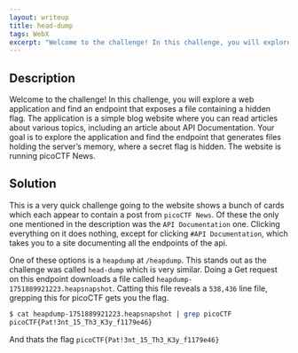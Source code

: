 ```yaml
---
layout: writeup
title: head-dump
tags: WebX
excerpt: "Welcome to the challenge! In this challenge, you will explore a web application and find an endpoint that exposes a file containing a hidden flag. The application is a simple blog website where you can read articles about various topics, including an article about API Documentation. Your goal is to explore the application and find the endpoint that generates files holding the server’s memory, where a secret flag is hidden. The website is running picoCTF News."
---
```


## Description

Welcome to the challenge! In this challenge, you will explore a web application and find an endpoint that exposes a file containing a hidden flag. The application is a simple blog website where you can read articles about various topics, including an article about API Documentation. Your goal is to explore the application and find the endpoint that generates files holding the server’s memory, where a secret flag is hidden. The website is running picoCTF News.


## Solution

This is a very quick challenge going to the website shows a bunch of cards which each appear to contain a post from `picoCTF News`. Of these the only one mentioned in the description was the `API Documentation` one. Clicking everything on it does nothing, except for clicking `#API Documentation`, which takes you to a site documenting all the endpoints of the api.

One of these options is a `heapdump` at `/heapdump`. This stands out as the challenge was called `head-dump` which is very similar. Doing a Get request on this endpoint downloads a file called `heapdump-1751889921223.heapsnapshot`. Catting this file reveals a `538,436` line file, grepping this for picoCTF gets you the flag.

```bash
$ cat heapdump-1751889921223.heapsnapshot | grep picoCTF
picoCTF{Pat!3nt_15_Th3_K3y_f1179e46}
```

And thats the flag `picoCTF{Pat!3nt_15_Th3_K3y_f1179e46}`
